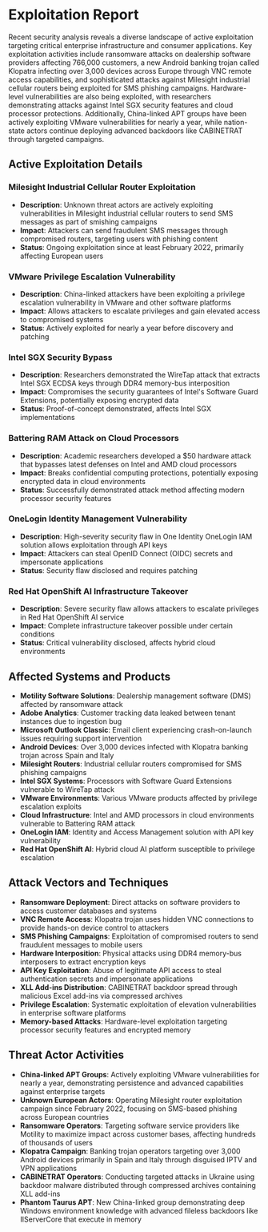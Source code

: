 # Exploitation Report

Recent security analysis reveals a diverse landscape of active exploitation targeting critical enterprise infrastructure and consumer applications. Key exploitation activities include ransomware attacks on dealership software providers affecting 766,000 customers, a new Android banking trojan called Klopatra infecting over 3,000 devices across Europe through VNC remote access capabilities, and sophisticated attacks against Milesight industrial cellular routers being exploited for SMS phishing campaigns. Hardware-level vulnerabilities are also being exploited, with researchers demonstrating attacks against Intel SGX security features and cloud processor protections. Additionally, China-linked APT groups have been actively exploiting VMware vulnerabilities for nearly a year, while nation-state actors continue deploying advanced backdoors like CABINETRAT through targeted campaigns.

## Active Exploitation Details

### Milesight Industrial Cellular Router Exploitation
- **Description**: Unknown threat actors are actively exploiting vulnerabilities in Milesight industrial cellular routers to send SMS messages as part of smishing campaigns
- **Impact**: Attackers can send fraudulent SMS messages through compromised routers, targeting users with phishing content
- **Status**: Ongoing exploitation since at least February 2022, primarily affecting European users

### VMware Privilege Escalation Vulnerability
- **Description**: China-linked attackers have been exploiting a privilege escalation vulnerability in VMware and other software platforms
- **Impact**: Allows attackers to escalate privileges and gain elevated access to compromised systems
- **Status**: Actively exploited for nearly a year before discovery and patching

### Intel SGX Security Bypass
- **Description**: Researchers demonstrated the WireTap attack that extracts Intel SGX ECDSA keys through DDR4 memory-bus interposition
- **Impact**: Compromises the security guarantees of Intel's Software Guard Extensions, potentially exposing encrypted data
- **Status**: Proof-of-concept demonstrated, affects Intel SGX implementations

### Battering RAM Attack on Cloud Processors
- **Description**: Academic researchers developed a $50 hardware attack that bypasses latest defenses on Intel and AMD cloud processors
- **Impact**: Breaks confidential computing protections, potentially exposing encrypted data in cloud environments
- **Status**: Successfully demonstrated attack method affecting modern processor security features

### OneLogin Identity Management Vulnerability
- **Description**: High-severity security flaw in One Identity OneLogin IAM solution allows exploitation through API keys
- **Impact**: Attackers can steal OpenID Connect (OIDC) secrets and impersonate applications
- **Status**: Security flaw disclosed and requires patching

### Red Hat OpenShift AI Infrastructure Takeover
- **Description**: Severe security flaw allows attackers to escalate privileges in Red Hat OpenShift AI service
- **Impact**: Complete infrastructure takeover possible under certain conditions
- **Status**: Critical vulnerability disclosed, affects hybrid cloud environments

## Affected Systems and Products

- **Motility Software Solutions**: Dealership management software (DMS) affected by ransomware attack
- **Adobe Analytics**: Customer tracking data leaked between tenant instances due to ingestion bug
- **Microsoft Outlook Classic**: Email client experiencing crash-on-launch issues requiring support intervention
- **Android Devices**: Over 3,000 devices infected with Klopatra banking trojan across Spain and Italy
- **Milesight Routers**: Industrial cellular routers compromised for SMS phishing campaigns
- **Intel SGX Systems**: Processors with Software Guard Extensions vulnerable to WireTap attack
- **VMware Environments**: Various VMware products affected by privilege escalation exploits
- **Cloud Infrastructure**: Intel and AMD processors in cloud environments vulnerable to Battering RAM attack
- **OneLogin IAM**: Identity and Access Management solution with API key vulnerability
- **Red Hat OpenShift AI**: Hybrid cloud AI platform susceptible to privilege escalation

## Attack Vectors and Techniques

- **Ransomware Deployment**: Direct attacks on software providers to access customer databases and systems
- **VNC Remote Access**: Klopatra trojan uses hidden VNC connections to provide hands-on device control to attackers
- **SMS Phishing Campaigns**: Exploitation of compromised routers to send fraudulent messages to mobile users
- **Hardware Interposition**: Physical attacks using DDR4 memory-bus interposers to extract encryption keys
- **API Key Exploitation**: Abuse of legitimate API access to steal authentication secrets and impersonate applications
- **XLL Add-ins Distribution**: CABINETRAT backdoor spread through malicious Excel add-ins via compressed archives
- **Privilege Escalation**: Systematic exploitation of elevation vulnerabilities in enterprise software platforms
- **Memory-based Attacks**: Hardware-level exploitation targeting processor security features and encrypted memory

## Threat Actor Activities

- **China-linked APT Groups**: Actively exploiting VMware vulnerabilities for nearly a year, demonstrating persistence and advanced capabilities against enterprise targets
- **Unknown European Actors**: Operating Milesight router exploitation campaign since February 2022, focusing on SMS-based phishing across European countries
- **Ransomware Operators**: Targeting software service providers like Motility to maximize impact across customer bases, affecting hundreds of thousands of users
- **Klopatra Campaign**: Banking trojan operators targeting over 3,000 Android devices primarily in Spain and Italy through disguised IPTV and VPN applications
- **CABINETRAT Operators**: Conducting targeted attacks in Ukraine using backdoor malware distributed through compressed archives containing XLL add-ins
- **Phantom Taurus APT**: New China-linked group demonstrating deep Windows environment knowledge with advanced fileless backdoors like IIServerCore that execute in memory